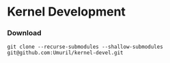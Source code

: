 # Kernel Development

### Download

`git clone --recurse-submodules --shallow-submodules git@github.com:Umuril/kernel-devel.git`
